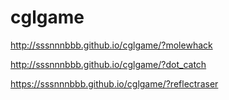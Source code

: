 # cglgame

http://sssnnnbbb.github.io/cglgame/?molewhack

http://sssnnnbbb.github.io/cglgame/?dot_catch


https://sssnnnbbb.github.io/cglgame/?reflectraser